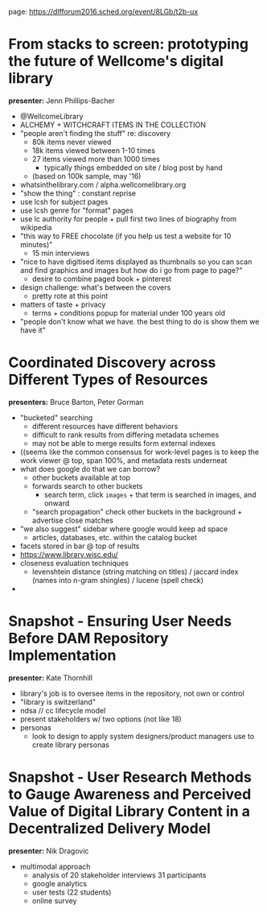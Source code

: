page: https://dlfforum2016.sched.org/event/8LGb/t2b-ux

From stacks to screen: prototyping the future of Wellcome's digital library
==========

**presenter:** Jenn Phillips-Bacher

- @WellcomeLibrary
- ALCHEMY + WITCHCRAFT ITEMS IN THE COLLECTION
- "people aren't finding the stuff" re: discovery
	- 80k items never viewed
	- 18k items viewed between 1-10 times
	- 27 items viewed more than 1000 times
		- typically things embedded on site / blog post by hand
	- (based on 100k sample, may '16)
- whatsinthelibrary.com / alpha.wellcomelibrary.org
- "show the thing" : constant reprise
- use lcsh for subject pages
- use lcsh genre for "format" pages
- use lc authority for people + pull first two lines of biography from wikipedia
- "this way to FREE chocolate (if you help us test a website for 10 minutes)"
	- 15 min interviews
- "nice to have digitised items displayed as thumbnails so you can scan and find
	graphics and images but how do i go from page to page?"
	- desire to combine paged book + pinterest
- design challenge: what's between the covers
	- pretty rote at this point
- matters of taste + privacy
	- terms + conditions popup for material under 100 years old
- "people don't know what we have. the best thing to do is show them we have it"

Coordinated Discovery across Different Types of Resources
==========

**presenters:** Bruce Barton, Peter Gorman

- "bucketed" searching
	- different resources have different behaviors
	- difficult to rank results from differing metadata schemes
	- may not be able to merge results form external indexes
- ((seems like the common consensus for work-level pages is to keep the 
  work viewer @ top, span 100%, and metadata rests underneat
- what does google do that we can borrow?
	- other buckets available at top
	- forwards search to other buckets
		- search term, click `images` + that term is searched in images, and
			onward
	- "search propagation" check other buckets in the background + advertise
		close matches
- "we also suggest" sidebar where google would keep ad space
	- articles, databases, etc. within the catalog bucket
- facets stored in bar @ top of results
- https://www.library.wisc.edu/
- closeness evaluation techniques
	- levenshtein distance (string matching on titles) / jaccard index
		(names into n-gram shingles) / lucene (spell check)
- 

Snapshot - Ensuring User Needs Before DAM Repository Implementation
==========

**presenter:** Kate Thornhill

- library's job is to oversee items in the repository, not own or control
- "library is switzerland"
- ndsa // cc lifecycle model
- present stakeholders w/ two options (not like 18)
- personas
	- look to design to apply system designers/product managers use to create
	  library personas

Snapshot - User Research Methods to Gauge Awareness and Perceived Value of Digital Library Content in a Decentralized Delivery Model
==========

**presenter:** Nik Dragovic

- multimodal approach
	- analysis of 20 stakeholder interviews 31 participants
	- google analytics
	- user tests (22 students)
	- online survey
